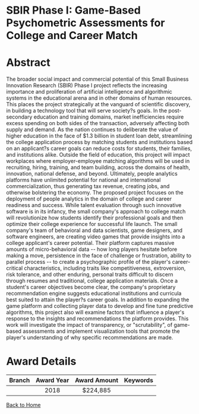 
SBIR Phase I: Game-Based Psychometric Assessments for College and Career Match
==============================================================================

# Abstract


The broader social impact and commercial potential of this Small Business Innovation Research (SBIR) Phase I project reflects the increasing importance and proliferation of artificial intelligence and algorithmic systems in the educational arena and in other domains of human resources. This places the project strategically at the vanguard of scientific discovery, in building a technology tool that will serve society?s goals. In the post-secondary education and training domains, market inefficiencies require excess spending on both sides of the transaction, adversely affecting both supply and demand. As the nation continues to deliberate the value of higher education in the face of $1.3 billion in student loan debt, streamlining the college application process by matching students and institutions based on an applicant?s career goals can reduce costs for students, their families, and institutions alike. Outside the field of education, this project will impact workplaces where employer-employee matching algorithms will be used in recruiting, hiring, training, and team building, across the domains of health, innovation, national defense, and beyond. Ultimately, people analytics platforms have unlimited potential for national and international commercialization, thus generating tax revenue, creating jobs, and otherwise bolstering the economy. The proposed project focuses on the deployment of people analytics in the domain of college and career readiness and success. While talent evaluation through such innovative software is in its infancy, the small company's approach to college match will revolutionize how students identify their professional goals and then optimize their college experience for successful life launch. The small company's team of behavioral and data scientists, game designers, and software engineers, are creating video games that provide insights into a college applicant's career potential. Their platform captures massive amounts of micro-behavioral data -- how long players hesitate before making a move, persistence in the face of challenge or frustration, ability to parallel process -- to create a psychographic profile of the player's career-critical characteristics, including traits like competitiveness, extroversion, risk tolerance, and other enduring, personal traits difficult to discern through resumes and traditional, college application materials. Once a student's career objectives become clear, the company's proprietary recommendation engine suggests educational institutions and curricula best suited to attain the player?s career goals. In addition to expanding the game platform and collecting player data to develop and fine tune predictive algorithms, this project also will examine factors that influence a player's response to the insights and recommendations the platform provides. This work will investigate the impact of transparency, or "scrutability", of game-based assessments and implement visualization tools that promote the player's understanding of why specific recommendations are made.  

# Award Details

|Branch|Award Year|Award Amount|Keywords|
| :---: | :---: | :---: | :---: |
||2018|$224,885||
  
  


[Back to Home](https://github.com/chrischow/dod_sbir_awards#359)